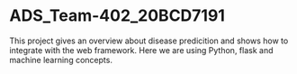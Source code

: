 # ADS_Team-402_20BCD7191
This project gives an overview about disease predicition and shows how to integrate with the web framework.
Here we are using Python, flask and machine learning concepts.
